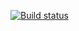 [![Build status](https://ci.appveyor.com/api/projects/status/24xivmqfcl0tcsho?svg=true)](https://ci.appveyor.com/project/DimkaIscariah/selenide)